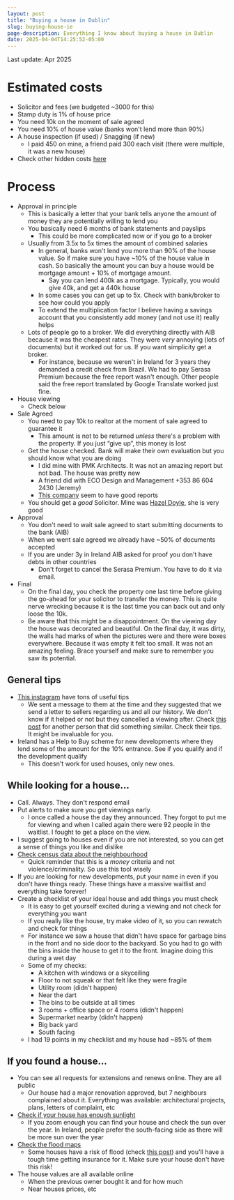 ```yaml
---
layout: post
title: "Buying a house in Dublin"
slug: buying-house-ie
page-description: Everything I know about buying a house in Dublin
date: 2025-04-04T14:25:52-05:00
---
```


Last update: Apr 2025

# Estimated costs

- Solicitor and fees (we budgeted ~3000 for this)
- Stamp duty is 1% of house price
- You need 10k on the moment of sale agreed
- You need 10% of house value (banks won't lend more than 90%)
- A house inspection (if used) / Snagging (if new)
    - I paid 450 on mine, a friend paid 300 each visit (there were multiple, it was a new house)
- Check other hidden costs [here](https://www.instagram.com/p/DGqEjXZsmcx/)

# Process

- Approval in principle
    - This is basically a letter that your bank tells anyone the amount of money they are potentially willing to lend you
    - You basically need 6 months of bank statements and payslips
        - This could be more complicated now or if you go to a broker
    - Usually from 3.5x to 5x times the amount of combined salaries
        - In general, banks won't lend you more than 90% of the house value. So if make sure you have ~10% of the house value in cash. So basically the amount you can buy a house would be mortgage amount + 10% of mortgage amount.
            - Say you can lend 400k as a mortgage. Typically, you would give 40k, and get a 440k house
        - In some cases you can get up to 5x. Check with bank/broker to see how could you apply
        - To extend the multiplication factor I believe having a savings account that you consistently add money (and not use it) really helps
    - Lots of people go to a broker. We did everything directly with AIB because it was the cheapest rates. They were *very* annoying (lots of documents) but it worked out for us. If you want simplicity get a broker.
        - For instance, because we weren't in Ireland for 3 years they demanded a credit check from Brazil. We had to pay Serasa Premium because the free report wasn't enough. Other people said the free report translated by Google Translate worked just fine.
- House viewing
    - Check below
- Sale Agreed
    - You need to pay 10k to realtor at the moment of sale agreed to guarantee it
        - This amount is not to be returned *unless* there's a problem with the property. If you just “give up”, this money is lost
    - Get the house checked. Bank will make their own evaluation but you should know what you are doing
        - I did mine with PMK Architects. It was not an amazing report but not bad. The house was pretty new
        - A friend did with ECO Design and Management +353 86 604 2430 (Jeremy)
        - [This company](https://www.instagram.com/lar.construction?igsh=MWJrOTcxdnh5Z2hjZQ==) seem to have good reports
    - You should get a *good* Solicitor. Mine was [Hazel Doyle](https://doylelegal.ie/), she is very good
- Approval
    - You don't need to wait sale agreed to start submitting documents to the bank (AIB)
    - When we went sale agreed we already have ~50% of documents accepted
    - If you are under 3y in Ireland AIB asked for proof you don't have debts in other countries
        - Don't forget to cancel the Serasa Premium. You have to do it via email.
- Final
    - On the final day, you check the property one last time before giving the go-ahead for your solicitor to transfer the money. This is quite nerve wrecking because it is the last time you can back out and only loose the 10k.
    - Be aware that this might be a disappointment. On the viewing day the house was decorated and beautiful. On the final day, it was dirty, the walls had marks of when the pictures were and there were boxes everywhere. Because it was empty it felt too small. It was not an amazing feeling. Brace yourself and make sure to remember you saw its potential.

## General tips

- [This instagram](https://www.instagram.com/crazyhouseprices/) have tons of useful tips
    - We sent a message to them at the time and they suggested that we send a letter to sellers regarding us and all our history. We don't know if it helped or not but they cancelled a viewing after. Check [this post](https://www.instagram.com/p/DG-vza_sgxA/) for another person that did something similar.  Check their tips. It might be invaluable for you.
- Ireland has a Help to Buy scheme for new developments where they lend some of the amount for the 10% entrance. See if you qualify and if the development qualify
    - This doesn't work for used houses, only new ones.

## While looking for a house…

- Call. Always. They don't respond email
- Put alerts to make sure you get viewings early.
    - I once called a house the day they announced. They forgot to put me for viewing and when I called again there were 92 people in the waitlist. I fought to get a place on the view.
- I suggest going to houses even if you are not interested, so you can get a sense of things you like and dislike
- [Check census data about the neighbourhood](https://data.pobal.ie/portal/apps/experiencebuilder/experience/?id=3b0acba7eb694ffa85340a60f81d516c)
    - Quick reminder that this is a *money* criteria and not violence/criminality. So use this tool wisely
- If you are looking for new developments, put your name in even if you don't have things ready. These things have a massive waitlist and everything take forever!
- Create a checklist of your ideal house and add things you must check
    - It is easy to get yourself excited during a viewing and not check for everything you want
    - If you really like the house, try make video of it, so you can rewatch and check for things
    - For instance we saw a house that didn't have space for garbage bins in the front and no side door to the backyard. So you had to go with the bins inside the house to get it to the front. Imagine doing this during a wet day
    - Some of my checks:
        - A kitchen with windows or a skyceiling
        - Floor to not squeak or that felt like they were fragile
        - Utility room (didn't happen)
        - Near the dart
        - The bins to be outside at all times
        - 3 rooms + office space or 4 rooms (didn't happen)
        - Supermarket nearby (didn't happen)
        - Big back yard
        - South facing
    - I had 19 points in my checklist and my house had ~85% of them

## If you found a house…

- You can see all requests for extensions and renews online. They are all public
    - Our house had a major renovation approved, but 7 neighbours complained about it. Everything was available: architectural projects, plans, letters of complaint, etc
- [Check if your house has enough sunlight](https://sun-direction.com/)
    - If you zoom enough you can find your house and check the sun over the year. In Ireland, people prefer the south-facing side as there will be more sun over the year
- [Check the flood maps](https://www.floodinfo.ie/map/floodplans/)
    - Some houses have a risk of flood (check [this post](https://www.instagram.com/p/DGv5lcxsUWk/)) and you'll have a tough time getting insurance for it. Make sure your house don't have this risk!
- The house values are all available online
    - When the previous owner bought it and for how much
    - Near houses prices, etc
